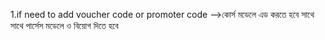 1.if need to add voucher code or promoter code -->কোর্স মডেলে এড করতে হবে সাথে সাথে পার্সেস মডেলে ও বিয়োগ দিতে হবে
